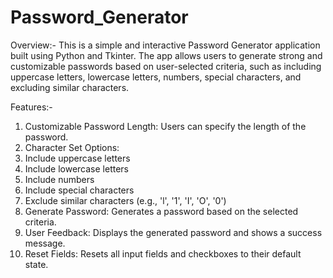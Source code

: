 # Password_Generator

Overview:-
This is a simple and interactive Password Generator application built using Python and Tkinter. The app allows users to generate strong and customizable passwords based on user-selected criteria, such as including uppercase letters, lowercase letters, numbers, special characters, and excluding similar characters.

Features:-
1. Customizable Password Length: Users can specify the length of the password.
2. Character Set Options:
3. Include uppercase letters
4. Include lowercase letters
5. Include numbers
6. Include special characters
7. Exclude similar characters (e.g., 'l', '1', 'I', 'O', '0')
8. Generate Password: Generates a password based on the selected criteria.
9. User Feedback: Displays the generated password and shows a success message.
10. Reset Fields: Resets all input fields and checkboxes to their default state.
